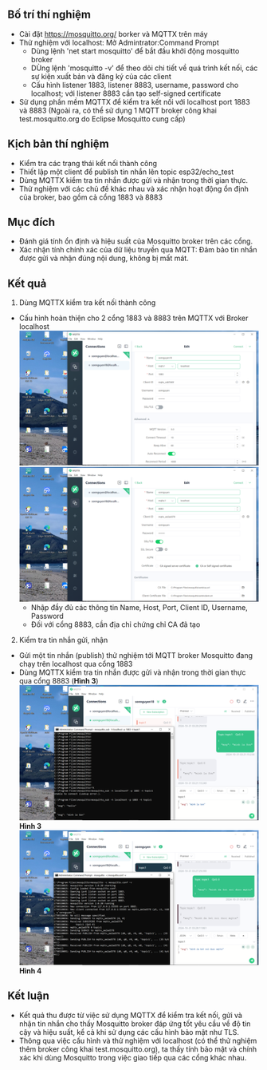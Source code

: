 ## Bố trí thí nghiệm 
- Cài đặt https://mosquitto.org/ borker và MQTTX trên máy
- Thử nghiệm với localhost: Mở Admintrator:Command Prompt
    + Dùng lệnh 'net start mosquitto' để bắt đầu khởi động mosquitto broker 
    + DÙng lệnh 'mosquitto -v' để theo dõi chi tiết về quá trình kết nối, các sự kiện xuất bản và đăng ký của các client
    + Cấu hình listener 1883, listener 8883, username, password cho localhost; với listener 8883 cần tạo self-signed certificate
- Sử dụng phần mềm MQTTX để kiểm tra kết nối với localhost port 1883 và 8883
(Ngoài ra, có thể sử dụng 1 MQTT broker công khai test.mosquitto.org do Eclipse Mosquitto cung cấp)

## Kịch bản thí nghiệm
- Kiểm tra các trạng thái kết nối thành công 
- Thiết lập một client để publish tin nhắn lên topic esp32/echo_test
- Dùng MQTTX kiểm tra tin nhắn được gửi và nhận trong thời gian thực.
- Thử nghiệm với các chủ đề khác nhau và xác nhận hoạt động ổn định của broker, bao gồm cả cổng 1883 và 8883

## Mục đích 
- Đánh giá tính ổn định và hiệu suất của Mosquitto broker trên các cổng.
- Xác nhận tính chính xác của dữ liệu truyền qua MQTT: Đảm bảo tin nhắn được gửi và nhận đúng nội dung, không bị mất mát.

## Kết quả
1. Dùng MQTTX kiểm tra kết nối thành công  
- Cấu hình hoàn thiện cho 2 cổng 1883 và 8883 trên MQTTX với Broker localhost 
![Hình 1](https://github.com/sushi-18/MQTT_ESP32_Experiments/blob/main/MQTTX/image/Screenshot%20(399).png)
![Hình 2](https://github.com/sushi-18/MQTT_ESP32_Experiments/blob/main/MQTTX/image/Screenshot%20(398).png)
    + Nhập đầy đủ các thông tin Name, Host, Port, Client ID, Username, Password
    + Đối với cổng 8883, cần địa chỉ chứng chỉ CA đã tạo

2. Kiểm tra tin nhắn gửi, nhận
- Gửi một tin nhắn (publish) thử nghiệm tới MQTT broker Mosquitto đang chạy trên localhost qua cổng 1883 
- Dùng MQTTX kiểm tra tin nhắn được gửi và nhận trong thời gian thực qua cổng 8883 (**Hình 3**)
![Hình 3](https://github.com/sushi-18/MQTT_ESP32_Experiments/blob/main/MQTTX/image/Screenshot%20(388).png)
**Hình 3**
![Hình 4](https://github.com/sushi-18/MQTT_ESP32_Experiments/blob/main/MQTTX/image/Screenshot%20(391).png)
**Hình 4**


## Kết luận 
- Kết quả thu được từ việc sử dụng MQTTX để kiểm tra kết nối, gửi và nhận tin nhắn cho thấy Mosquitto broker đáp ứng tốt yêu cầu về độ tin cậy và hiệu suất, kể cả khi sử dụng các cấu hình bảo mật như TLS.
- Thông qua việc cấu hình và thử nghiệm với localhost (có thể thử nghiệm thêm broker công khai test.mosquitto.org), ta thấy tính bảo mật và chính xác khi dùng Mosquitto trong việc giao tiếp qua các cổng khác nhau. 
